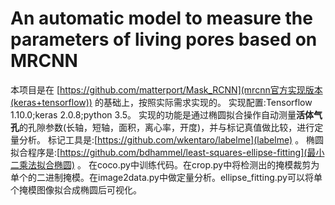 # An automatic model to measure the parameters of living pores based on MRCNN
本项目是在 [https://github.com/matterport/Mask_RCNN](mrcnn官方实现版本(keras+tensorflow)) 的基础上，按照实际需求实现的。
 实现配置:Tensorflow 1.10.0;keras 2.0.8;python 3.5。
 实现的功能是通过椭圆拟合操作自动测量**活体气孔**的孔隙参数(长轴，短轴，面积，离心率，开度)，并与标记真值做比较，进行定量分析。
 标记工具是:[https://github.com/wkentaro/labelme](labelme) 。
 椭圆拟合程序是:[https://github.com/bdhammel/least-squares-ellipse-fitting](最小二乘法拟合椭圆) 。
 在coco.py中训练代码。在crop.py中将检测出的掩模裁剪为单个的二进制掩模。在image2data.py中做定量分析。ellipse_fitting.py可以将单个掩模图像拟合成椭圆后可视化。
